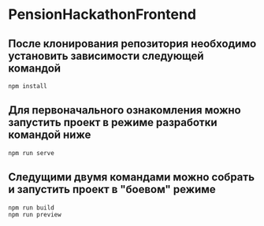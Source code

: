 # PensionHackathonFrontend
## После клонирования репозитория необходимо установить зависимости следующей командой  
```
npm install
```
## Для первоначального ознакомления можно запустить проект в режиме разработки командой ниже
```
npm run serve
```
## Следущими двумя командами можно собрать и запустить проект в "боевом" режиме
```
npm run build
npm run preview
```
